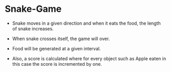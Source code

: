 # Snake-Game

- Snake moves in a given direction and when it eats the food, the length of snake increases. 
- When snake crosses itself, the game will over. 
- Food will be generated at a given interval.

- Also, a score is calculated where for every object such as Apple eaten in this case the score is incremented by one.
